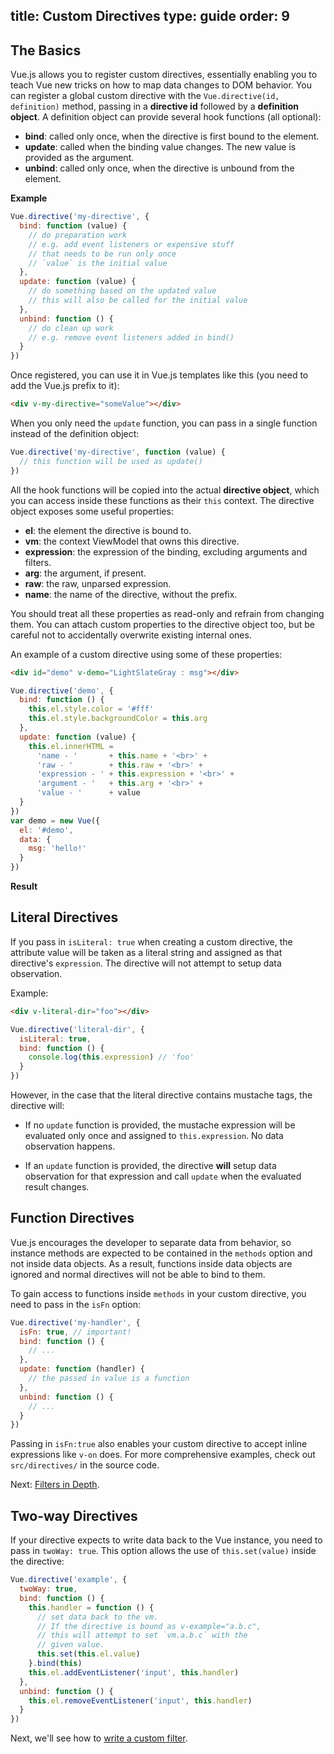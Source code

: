 title: Custom Directives
type: guide
order: 9
---

## The Basics

Vue.js allows you to register custom directives, essentially enabling you to teach Vue new tricks on how to map data changes to DOM behavior. You can register a global custom directive with the `Vue.directive(id, definition)` method, passing in a **directive id** followed by a **definition object**. A definition object can provide several hook functions (all optional):

- **bind**: called only once, when the directive is first bound to the element.
- **update**: called when the binding value changes. The new value is provided as the argument.
- **unbind**: called only once, when the directive is unbound from the element.

**Example**

``` js
Vue.directive('my-directive', {
  bind: function (value) {
    // do preparation work
    // e.g. add event listeners or expensive stuff
    // that needs to be run only once
    // `value` is the initial value
  },
  update: function (value) {
    // do something based on the updated value
    // this will also be called for the initial value
  },
  unbind: function () {
    // do clean up work
    // e.g. remove event listeners added in bind()
  }
})
```

Once registered, you can use it in Vue.js templates like this (you need to add the Vue.js prefix to it):

``` html
<div v-my-directive="someValue"></div>
```

When you only need the `update` function, you can pass in a single function instead of the definition object:

``` js
Vue.directive('my-directive', function (value) {
  // this function will be used as update()
})
```

All the hook functions will be copied into the actual **directive object**, which you can access inside these functions as their `this` context. The directive object exposes some useful properties:

- **el**: the element the directive is bound to.
- **vm**: the context ViewModel that owns this directive.
- **expression**: the expression of the binding, excluding arguments and filters.
- **arg**: the argument, if present.
- **raw**: the raw, unparsed expression.
- **name**: the name of the directive, without the prefix.

<p class="tip">You should treat all these properties as read-only and refrain from changing them. You can attach custom properties to the directive object too, but be careful not to accidentally overwrite existing internal ones.</p>

An example of a custom directive using some of these properties:

``` html
<div id="demo" v-demo="LightSlateGray : msg"></div>
```

``` js
Vue.directive('demo', {
  bind: function () {
    this.el.style.color = '#fff'
    this.el.style.backgroundColor = this.arg
  },
  update: function (value) {
    this.el.innerHTML =
      'name - '       + this.name + '<br>' +
      'raw - '        + this.raw + '<br>' +
      'expression - ' + this.expression + '<br>' +
      'argument - '   + this.arg + '<br>' +
      'value - '      + value
  }
})
var demo = new Vue({
  el: '#demo',
  data: {
    msg: 'hello!'
  }
})
```

**Result**

<div id="demo" v-demo="LightSlateGray : msg"></div>
<script>
Vue.directive('demo', {
  bind: function () {
    this.el.style.color = '#fff'
    this.el.style.backgroundColor = this.arg
  },
  update: function (value) {
    this.el.innerHTML =
      'name - ' + this.name + '<br>' +
      'raw - ' + this.raw + '<br>' +
      'expression - ' + this.expression + '<br>' +
      'argument - ' + this.arg + '<br>' +
      'value - ' + value
  }
})
var demo = new Vue({
  el: '#demo',
  data: {
    msg: 'hello!'
  }
})
</script>

## Literal Directives

If you pass in `isLiteral: true` when creating a custom directive, the attribute value will be taken as a literal string and assigned as that directive's `expression`. The directive will not attempt to setup data observation.

Example:

``` html
<div v-literal-dir="foo"></div>
```

``` js
Vue.directive('literal-dir', {
  isLiteral: true,
  bind: function () {
    console.log(this.expression) // 'foo'
  }
})
```

However, in the case that the literal directive contains mustache tags, the directive will:

- If no `update` function is provided, the mustache expression will be evaluated only once and assigned to `this.expression`. No data observation happens.

- If an `update` function is provided, the directive **will** setup data observation for that expression and call `update` when the evaluated result changes.

## Function Directives

Vue.js encourages the developer to separate data from behavior, so instance methods are expected to be contained in the `methods` option and not inside data objects. As a result, functions inside data objects are ignored and normal directives will not be able to bind to them.

To gain access to functions inside `methods` in your custom directive, you need to pass in the `isFn` option:

``` js
Vue.directive('my-handler', {
  isFn: true, // important!
  bind: function () {
    // ...
  },
  update: function (handler) {
    // the passed in value is a function
  },
  unbind: function () {
    // ...
  }
})
```

Passing in `isFn:true` also enables your custom directive to accept inline expressions like `v-on` does. For more comprehensive examples, check out `src/directives/` in the source code.

Next: [Filters in Depth](/guide/filters.html).

## Two-way Directives

If your directive expects to write data back to the Vue instance, you need to pass in `twoWay: true`. This option allows the use of `this.set(value)` inside the directive:

``` js
Vue.directive('example', {
  twoWay: true,
  bind: function () {
    this.handler = function () {
      // set data back to the vm.
      // If the directive is bound as v-example="a.b.c",
      // this will attempt to set `vm.a.b.c` with the
      // given value.
      this.set(this.el.value)
    }.bind(this)
    this.el.addEventListener('input', this.handler)
  },
  unbind: function () {
    this.el.removeEventListener('input', this.handler)
  }
})
```

Next, we'll see how to [write a custom filter](/guide/custom-filter.html).